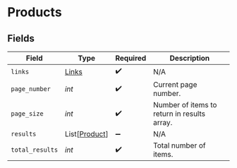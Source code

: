 # Products


## Fields

| Field                                           | Type                                            | Required                                        | Description                                     |
| ----------------------------------------------- | ----------------------------------------------- | ----------------------------------------------- | ----------------------------------------------- |
| `links`                                         | [Links](../../models/shared/links.md)           | :heavy_check_mark:                              | N/A                                             |
| `page_number`                                   | *int*                                           | :heavy_check_mark:                              | Current page number.                            |
| `page_size`                                     | *int*                                           | :heavy_check_mark:                              | Number of items to return in results array.     |
| `results`                                       | List[[Product](../../models/shared/product.md)] | :heavy_minus_sign:                              | N/A                                             |
| `total_results`                                 | *int*                                           | :heavy_check_mark:                              | Total number of items.                          |